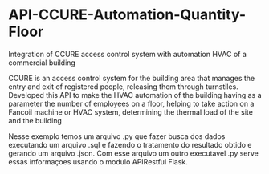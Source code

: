 # API-CCURE-Automation-Quantity-Floor
Integration of CCURE access control system with automation HVAC of a commercial building

CCURE is an access control system for the building area that manages the entry and exit of registered people, releasing them through turnstiles. Developed this API to make the
HVAC automation of the building having as a parameter the number of employees on a floor, helping to take action on a Fancoil machine or HVAC system, determining the thermal load
of the site and the building

Nesse exemplo temos um arquivo .py que fazer busca dos dados executando um arquivo .sql e fazendo o tratamento do resultado obtido e gerando um arquivo .json. Com esse arquivo um
outro executavel .py serve essas informaçoes usando o modulo APIRestful Flask.
